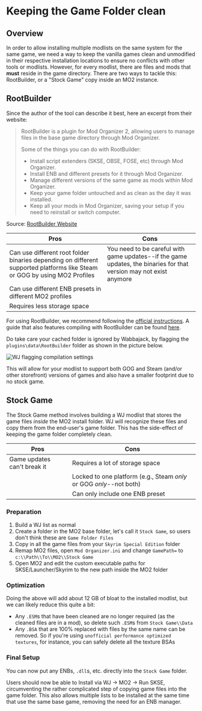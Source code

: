 # Keeping the Game Folder clean

## Overview

In order to allow installing multiple modlists on the same system for the same game, we need a way to keep the vanilla games clean and unmodified in their respective installation locations to ensure no conflicts with other tools or modlists. However, for every modlist, there are files and mods that **must** reside in the game directory. There are two ways to tackle this: RootBuilder, or a "Stock Game" copy inside an MO2 instance.

## RootBuilder

Since the author of the tool can describe it best, here an excerpt from their website:

> RootBuilder is a plugin for Mod Organizer 2, allowing users to manage files in the base game directory through Mod Organizer.
>
> Some of the things you can do with RootBuilder:
>
> -   Install script extenders (SKSE, OBSE, FOSE, etc) through Mod Organizer.
> -   Install ENB and different presets for it through Mod Organizer.
> -   Manage different versions of the same game as mods within Mod Organizer.
> -   Keep your game folder untouched and as clean as the day it was installed.
> -   Keep all your mods in Mod Organizer, saving your setup if you need to reinstall or switch computer.

Source: [RootBuilder Website](https://kezyma.github.io/?p=rootbuilder)

| Pros                                                                                                                      | Cons                                                                                                               |
| ------------------------------------------------------------------------------------------------------------------------- | ------------------------------------------------------------------------------------------------------------------ |
| Can use different root folder binaries depending on different supported platforms like Steam or GOG by using MO2 Profiles | You need to be careful with game updates--if the game updates, the binaries for that version may not exist anymore |
| Can use different ENB presets in different MO2 profiles                                                                   |                                                                                                                    |
| Requires less storage space                                                                                               |                                                                                                                    |

For using RootBuilder, we recommend following the [official instructions](https://kezyma.github.io/?p=rootbuilder#intall-col).
A guide that also features compiling with RootBuilder can be found [here](https://github.com/The-Animonculory/Modding-Resources/blob/main/Root%20Builder%20for%20Skyrim%20AE.md).

Do take care your cached folder is ignored by Wabbajack, by flagging the `plugins\data\RootBuilder` folder as shown in the picture below.

![WJ flagging compilation settings](https://kezyma.github.io/img/rootbuilder/wabbajack_helper.png)

This will allow for your modlist to support both GOG and Steam (and/or other storefront) versions of games and also have a smaller footprint due to no stock game.

## Stock Game

The Stock Game method involves building a WJ modlist that stores the game files _inside_ the MO2 install folder.
WJ will recognize these files and copy them from the end-user's game folder. This has the side-effect of keeping the game folder completely clean.

| Pros                        | Cons                                                                |
| --------------------------- | ------------------------------------------------------------------- |
| Game updates can't break it | Requires a lot of storage space                                     |
|                             | Locked to one platform (e.g., Steam _only_ or GOG _only_--not both) |
|                             | Can only include one ENB preset                                     |

### Preparation

1. Build a WJ list as normal
2. Create a folder in the MO2 base folder, let's call it `Stock Game`, so users don't think these are `Game Folder Files`
3. Copy in all the game files from your `Skyrim Special Edition` folder
4. Remap MO2 files, open `Mod Organizer.ini` and change `GamePath=` to `c:\\Path\\To\\MO2\\Stock Game`
5. Open MO2 and edit the custom executable paths for SKSE/Launcher/Skyrim to the new path inside the MO2 folder

### Optimization

Doing the above will add about 12 GB of bloat to the installed modlist, but we can likely reduce this quite a bit:

-   Any `.ESM`s that have been cleaned are no longer required (as the cleaned files are in a mod), so delete such `.ESM`s from `Stock Game\\Data`
-   Any `.BSA` that are 100% replaced with files by the same name can be removed. So if you're using `unofficial performance optimized textures`, for instance, you can safely delete all the texture BSAs

### Final Setup

You can now put any ENBs, `.dll`s, etc. directly into the `Stock Game` folder.

Users should now be able to Install via WJ -> MO2 -> Run SKSE, circumventing the rather complicated step of copying game files into the game folder. This also allows multiple lists to be installed at the same time that use the same base game, removing the need for an ENB manager.
